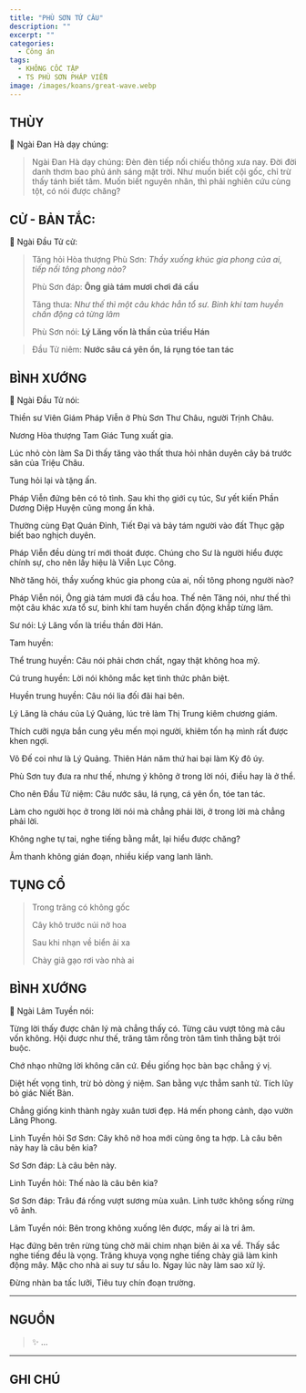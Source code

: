 ```yaml
---
title: "PHÙ SƠN TỨ CÂU"
description: ""
excerpt: ""
categories:
  - Công án
tags:
  - KHÔNG CỐC TẬP
  - TS PHÙ SƠN PHÁP VIỄN
image: /images/koans/great-wave.webp
---
```


## THÙY

📢 Ngài Đan Hà dạy chúng:

> Ngài Đan Hà dạy chúng: Đèn đèn tiếp nối chiếu thông xưa nay. 
> Đời đời danh thơm bao phủ ánh sáng mặt trời. 
> Như muốn biết cội gốc, chỉ trừ thấy tánh biết tâm. 
> Muốn biết nguyên nhân, thì phải nghiên cứu cùng tột, có nói được chăng?

## CỬ - BẢN TẮC:

📢 Ngài Đầu Tử cử:

> Tăng hỏi Hòa thượng Phù Sơn: _Thầy xuống khúc gia phong của ai, tiếp nối tông phong nào?_
>
> Phù Sơn đáp: **Ông già tám mươi chơi đá cầu**
>
> Tăng thưa: _Như thế thì một câu khác hẳn tổ sư. Binh khí tam huyền chấn động cả từng lâm_
>
> Phù Sơn nói: **Lý Lăng vốn là thần của triều Hán**

> Đầu Tử niêm: **Nước sâu cá yên ổn, lá rụng tóe tan tác**

## BÌNH XƯỚNG

📢 Ngài Đầu Tử nói:

Thiền sư Viên Giám Pháp Viễn ở Phù Sơn Thư Châu, người Trịnh Châu. 

Nương Hòa thượng Tam Giác Tung xuất gia. 

Lúc nhỏ còn làm Sa Di thấy tăng vào thất thưa hỏi nhân duyên cây bá trước sân của Triệu Châu. 

Tung hỏi lại và tặng ấn.

Pháp Viễn đứng bên có tỏ tình. Sau khi thọ giới cụ túc, Sư yết kiến Phần Dương Diệp Huyện cũng mong ấn khả. 

Thường cùng Đạt Quán Đỉnh, Tiết Đại và bảy tám người vào đất Thục gặp biết bao nghịch duyên. 

Pháp Viễn đều dùng trí mới thoát được. Chúng cho Sư là người hiểu được chính sự, cho nên lấy hiệu là Viễn Lục Công.

Nhờ tăng hỏi, thầy xuống khúc gia phong của ai, nối tông phong người nào?

Pháp Viễn nói, Ông già tám mươi đã cầu hoa. Thế nên Tăng nói, như thế thì một câu khác xưa tổ sư, binh khí tam huyền chấn động khắp từng lâm.

Sư nói: Lý Lăng vốn là triều thần đời Hán.

Tam huyền:

Thể trung huyền: Câu nói phải chơn chất, ngay thật không hoa mỹ.

Cú trung huyền: Lời nói không mắc kẹt tình thức phân biệt.

Huyền trung huyền: Câu nói lia đối đãi hai bên.

Lý Lăng là cháu của Lý Quảng, lúc trẻ làm Thị Trung kiêm chương giám. 

Thích cưỡi ngựa bắn cung yêu mến mọi người, khiêm tốn hạ mình rất được khen ngợi. 

Võ Đế coi như là Lý Quảng. Thiên Hán năm thứ hai bại làm Kỳ đô úy. 

Phù Sơn tuy đưa ra như thế, nhưng ý không ở trong lời nói, điều hay là ở thể.

Cho nên Đầu Tử niệm: Câu nước sâu, lá rụng, cá yên ổn, tóe tan tác. 

Làm cho người học ở trong lời nói mà chẳng phải lời, ở trong lời mà chẳng phải lời. 

Không nghe tự tai, nghe tiếng bằng mắt, lại hiểu được chăng?

Âm thanh không gián đoạn, nhiều kiếp vang lanh lãnh.


## TỤNG CỔ

> Trong trăng có không gốc
> 
> Cây khô trước núi nở hoa
> 
> Sau khi nhạn về biển ải xa
> 
> Chày giã gạo rơi vào nhà ai

## BÌNH XƯỚNG

📢 Ngài Lâm Tuyền nói:

Từng lời thấy được chân lý mà chẳng thấy có. 
Từng câu vượt tông mà câu vốn không. 
Hội được như thế, trăng tâm rỗng tròn tâm tình thẳng bặt trói buộc.

Chớ nhạo những lời không căn cứ.
Đều giống học bàn bạc chẳng ý vị.

Diệt hết vọng tình, trừ bỏ dòng ý niệm. San bằng vực thẳm sanh tử. Tích lũy bỏ giác Niết Bàn.

Chẳng giống kinh thành ngày xuân tươi đẹp.
Há mến phong cảnh, dạo vườn Lăng Phong.

Linh Tuyền hỏi Sơ Sơn: Cây khô nở hoa mới cùng ông ta hợp. Là câu bên này hay là câu bên kia?

Sơ Sơn đáp: Là câu bên này.

Linh Tuyền hỏi: Thế nào là câu bên kia?

Sơ Sơn đáp:
Trâu đá rống vượt sương mùa xuân.
Linh tước không sống rừng vô ảnh.

Lâm Tuyền nói: Bên trong không xuống lên được, mấy ai là tri âm.

Hạc đứng bên trên rừng tùng chờ mãi chim nhạn biên ải xa về. Thấy sắc nghe tiếng đều là vọng. Trăng khuya vọng nghe tiếng chày giã làm kinh động mây. Mặc cho nhà ai suy tư sầu lo. Ngay lúc này làm sao xử lý.

Đừng nhàn ba tấc lưỡi,
Tiêu tuy chín đoạn trường.

<hr class="blog-rule" />

## NGUỒN

> ✨ ...

<hr class="blog-rule" />

## GHI CHÚ

[^1]: ⭐️ <a href="/masters/Fushan-Fayuan" target="_blank">🔗 TS PHÙ SƠN PHÁP VIỄN</a>
